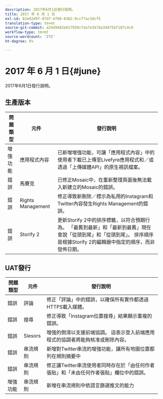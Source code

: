 ```yaml
---
description: 2017年6月1日發行說明。
title: 2017 年 6 月 1 日
exl-id: 82e02d9f-97d7-4f80-8382-9ccf7ac3dcf5
translation-type: tm+mt
source-git-commit: a2449482e617939cfda7e367da34875bf187c4c9
workflow-type: tm+mt
source-wordcount: '272'
ht-degree: 6%

---
```


# 2017 年 6 月 1 日{#june}

2017年6月1日發行說明。

## 生產版本

| **問題類型** | **元件** | **發行說明** |
|---|---|---|
| 增強功能 | 應用程式內容 | 已新增增強功能，可讓「應用程式內容」中的使用者下載已上傳至Livefyre應用程式和／或透過「上傳媒體API」的原生視訊檔案。 |
| 錯誤 | 馬賽克 | 已修正Mosaic中，在重新整理頁面後無法載入新建立的Mosaic的錯誤。 |
| 錯誤 | Rights Management | 修正導致新刪除／標示為私用的Instagram和Twitter內容發生Rights Management的錯誤。 |
| 錯誤 | Storify 2 | 更新Storify 2中的排序標籤，以符合預期行為。 「最舊到最新」和「最新到最舊」現在會說「從頭到尾」和「從頭到尾」。 排序順序是根據Storify 2的編輯器中指定的順序，而非發佈日期。 |

## UAT發行

| **問題類型** | **元件** | **發行說明** |
|---|---|---|
| 錯誤 | 評論 | 修正「評論」中的錯誤，以確保所有實作都透過HTTPS載入媒體。 |
| 錯誤 | 搜尋 | 修正導致「Instagram位置搜尋」結果顯示重複的錯誤。 |
| 錯誤 | Siesors | 增強的側滑以支援前端協調。 這表示登入前端應用程式的協調者將能夠核准或刪除內容。 |
| 錯誤 | 串流規則 | 新增對Twitter串流的增強功能，讓所有地圖位置都列在規則摘要中 |
| 錯誤 | 串流規則 | 修正讓Twitter串流使用者同時存在於「由任何作者張貼」和「未由任何作者張貼」欄位中的錯誤。 |
| 增強功能 | 串流規則 | 新增在串流規則中依語言篩選推文的能力 |
